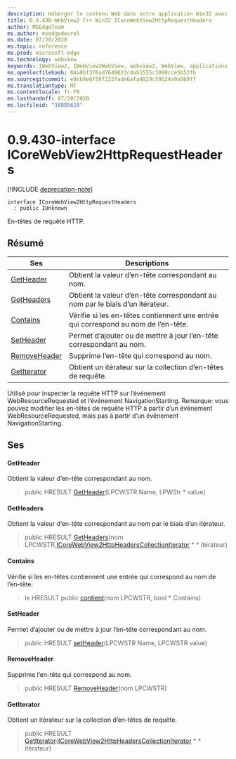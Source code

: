 ```yaml
---
description: Héberger le contenu Web dans votre application Win32 avec le contrôle Microsoft Edge WebView2
title: 0.9.430-WebView2 C++ Win32 ICoreWebView2HttpRequestHeaders
author: MSEdgeTeam
ms.author: msedgedevrel
ms.date: 07/20/2020
ms.topic: reference
ms.prod: microsoft-edge
ms.technology: webview
keywords: IWebView2, IWebView2WebView, webview2, WebView, applications Win32, Win32, Edge, ICoreWebView2, ICoreWebView2Host, contrôle de navigateur, html Edge
ms.openlocfilehash: 04a8bf376ad7649021c4ab1555c3090cce5b52fb
ms.sourcegitcommit: e0cb9e6f59f222fade6afa4829c59524a9a9b9ff
ms.translationtype: MT
ms.contentlocale: fr-FR
ms.lasthandoff: 07/20/2020
ms.locfileid: "10885610"
---
```

# 0.9.430-interface ICoreWebView2HttpRequestHeaders 

[!INCLUDE [deprecation-note](../../includes/deprecation-note.md)]

```
interface ICoreWebView2HttpRequestHeaders
  : public IUnknown
```

En-têtes de requête HTTP.

## Résumé

 Ses                        | Descriptions
--------------------------------|---------------------------------------------
[GetHeader](#getheader) | Obtient la valeur d’en-tête correspondant au nom.
[GetHeaders](#getheaders) | Obtient la valeur d’en-tête correspondant au nom par le biais d’un itérateur.
[Contains](#contains) | Vérifie si les en-têtes contiennent une entrée qui correspond au nom de l’en-tête.
[SetHeader](#setheader) | Permet d’ajouter ou de mettre à jour l’en-tête correspondant au nom.
[RemoveHeader](#removeheader) | Supprime l’en-tête qui correspond au nom.
[GetIterator](#getiterator) | Obtient un itérateur sur la collection d’en-têtes de requête.

Utilisé pour inspecter la requête HTTP sur l’événement WebResourceRequested et l’événement NavigationStarting. Remarque: vous pouvez modifier les en-têtes de requête HTTP à partir d’un événement WebResourceRequested, mais pas à partir d’un événement NavigationStarting.

## Ses

#### GetHeader 

Obtient la valeur d’en-tête correspondant au nom.

> public HRESULT [GetHeader](#getheader)(LPCWSTR Name, LPWStr * value)

#### GetHeaders 

Obtient la valeur d’en-tête correspondant au nom par le biais d’un itérateur.

> public HRESULT [GetHeaders](#getheaders)(nom LPCWSTR,[ICoreWebView2HttpHeadersCollectionIterator](ICoreWebView2HttpHeadersCollectionIterator.md) * * itérateur)

#### Contains 

Vérifie si les en-têtes contiennent une entrée qui correspond au nom de l’en-tête.

> le HRESULT public [contient](#contains)(nom LPCWSTR, bool * Contains)

#### SetHeader 

Permet d’ajouter ou de mettre à jour l’en-tête correspondant au nom.

> public HRESULT [setHeader](#setheader)(LPCWSTR Name, LPCWSTR value)

#### RemoveHeader 

Supprime l’en-tête qui correspond au nom.

> public HRESULT [RemoveHeader](#removeheader)(nom LPCWSTR)

#### GetIterator 

Obtient un itérateur sur la collection d’en-têtes de requête.

> public HRESULT [GetIterator](#getiterator)([ICoreWebView2HttpHeadersCollectionIterator](ICoreWebView2HttpHeadersCollectionIterator.md) * * itérateur)

